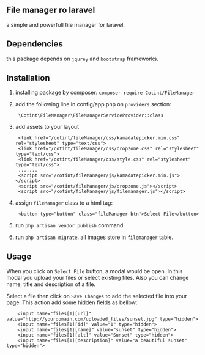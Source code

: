## File manager ro laravel

a simple and powerfull file manager for laravel. 

## Dependencies

this package depends on `jqurey` and `bootstrap` frameworks. 

## Installation

1. installing package by composer:
`composer require Cotint/FileManager`

1. add the following line in config/app.php on `providers` section:

        \Cotint\FileManager\FileManagerServiceProvider::class
        

2. add assets to your layout
        
        <link href="/cotint/fileManager/css/kamadatepicker.min.css" rel="stylesheet" type="text/css">
        <link href="/cotint/fileManager/css/dropzone.css" rel="stylesheet" type="text/css">
        <link href="/cotint/fileManager/css/style.css" rel="stylesheet" type="text/css">
        .......
        <script src="/cotint/fileManager/js/kamadatepicker.min.js"></script>
        <script src="/cotint/fileManager/js/dropzone.js"></script>
        <script src="/cotint/fileManager/js/filemanager.js"></script>
        
3. assign `fileManager` class to a html tag:
 
        <button type="button" class="fileManager btn">Select File</button>

4. run `php artisan vendor:publish` command

5. run `php artisan migrate`. all images store in `filemanager` table.

## Usage

When you click on `Select File` button, a modal would be open. In this modal you upload your files or select existing files. Also you can change name, title and description of 
a file. 

Select a file then click on `Save Changes` to add the selected file into your page. This action add some hidden fields as bellow:

        <input name="files[1][url]" value="http://yourdomain.com/uploaded_files/sunset.jpg" type="hidden">
        <input name="files[1][id]" value="1" type="hidden">
        <input name="files[1][name]" value="sunset" type="hidden">
        <input name="files[1][alt]" value="Sunset" type="hidden"> 
        <input name="files[1][description]" value="a beautiful sunset" type="hidden">


